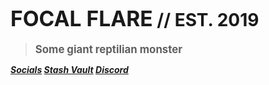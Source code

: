 <!-- _coverpage.md -->

# <big>FOCAL FLARE</big> // EST. 2019

> <big><strong>Some giant reptilian monster</strong></big>

***[Socials](https://focalflare.carrd.co ':class=button') [Stash Vault](https://focalflare.gumroad.com/ ':class=button') [Discord](https://dsc.gg/FocalFlare ':class=button')***
